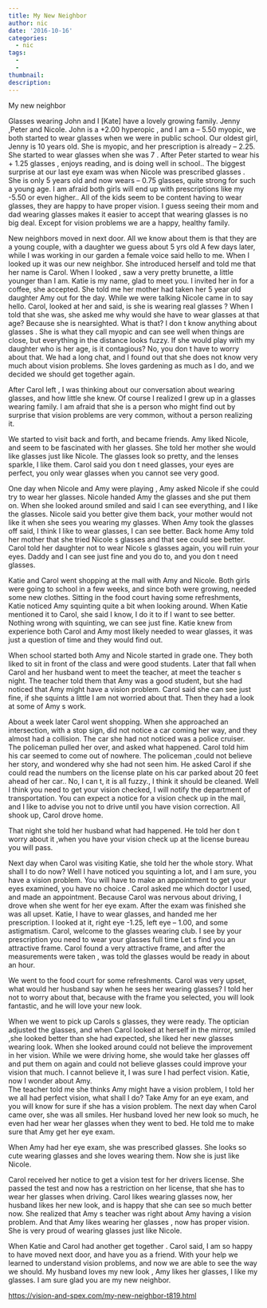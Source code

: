 ```yaml
---
title: My New Neighbor
author: nic
date: '2016-10-16'
categories:
  - nic
tags:
  - 
  - 
thumbnail: 
description: 
---
```


My new neighbor

 Glasses wearing John and I [Kate] have a lovely growing family.
Jenny ,Peter and Nicole.
John is a  +2.00  hyperopic , and I am a – 5.50 myopic, we both started to wear glasses when we were in public school.
Our oldest girl, Jenny is 10 years old. 
She is myopic, and her prescription is already – 2.25.
She started to wear glasses when she was 7 .
After Peter started to wear his + 1.25 glasses , enjoys reading, and is doing well in school..
The biggest surprise at our last eye exam was when Nicole was prescribed glasses .
She is only 5 years old and now wears – 0.75 glasses, quite strong for such a young age.
I am afraid both girls will end up with prescriptions like my -5.50 or even higher..
All of the kids seem to be content having to wear glasses, they are happy to have proper vision.
I guess seeing their mom and dad wearing glasses makes it easier to accept that wearing glasses is no big deal.
Except for vision problems we are a happy, healthy family.

New neighbors moved in next door.
All we know about them is that  they are a young couple, with a daughter we guess about 5 yrs old 
A few days later, while I was working in our garden a female voice said hello to me.
When I looked up it was our new neighbor.
She introduced herself and told me that her name is Carol.
When I looked , saw a very pretty brunette, a little younger than I am.
Katie is my name, glad to meet you. 
I invited her in for a coffee, she accepted.
She told me her mother had taken her 5 year old daughter Amy out for the day.
While we were talking Nicole came in to say hello.
Carol, looked at her and said, is she is wearing real glasses ?
When I told that she was, she asked me why would she have to wear glasses at that age?
Because she is nearsighted.
What is that? I don t know anything about glasses .
She is what they call myopic and can see well when things are close, but everything in the distance looks fuzzy.
If she would play with my daughter who is her age, is it contagious?
No, you don t have to worry about that.
We had a long chat, and I found out that she does not know very much about vision problems. 
She loves gardening as much as I do, and we decided we should get together again.

After Carol left , I was thinking about our conversation about wearing glasses, and how little she knew.
Of course I realized I grew up in a glasses wearing family.
I am afraid that she is a person who might find out by surprise that vision problems are very common, without a person realizing it.

We started to visit back and forth, and became friends.
Amy liked Nicole, and seem to be fascinated with her glasses.
She told her mother she would like glasses just like Nicole.
The glasses look so pretty, and the lenses sparkle, I like them.
Carol said you don t need glasses, your eyes are perfect,
you only wear glasses when you cannot see very good.

One day when Nicole and Amy were playing , Amy asked Nicole if she could try to wear her glasses.
Nicole handed Amy the glasses and she put them on.
When she looked around smiled and said I can see everything, and I like the glasses.
Nicole said you better give them back, your mother would not like it when she sees you wearing my glasses.
When Amy took the glasses off said, I think I like to wear glasses, I can see better.
Back home Amy told her mother that she tried Nicole s glasses and that see could see better.
Carol told her daughter not to wear Nicole s glasses again, you will ruin your eyes. 
Daddy and I can see just fine and you do to, and you don t need glasses.


Katie and Carol went shopping at the mall with Amy and Nicole. 
Both girls were going to school in a few weeks, and since both were growing, needed some new clothes.
Sitting in the food court having some refreshments, Katie noticed Amy squinting quite a bit when looking around.
When Katie mentioned it to Carol, she said I know, I do it to if I want to see better.
Nothing wrong with squinting, we can see just fine.
Katie knew from experience both Carol and Amy most likely needed to wear glasses,  it was just a question of time and they would find out.


When school started both Amy and Nicole started in grade one. 
They both liked to sit in front of the class and were good students.
Later that fall when Carol and her husband went to meet the teacher, at meet the teacher s night. 
The teacher told them that Amy was a good student, but she had noticed that Amy might have a vision problem.
Carol said she can see just fine, if she squints a little I am not worried about that.
Then they had a look at some of Amy s work.


 About a week later Carol went shopping.
When she approached an intersection, with a stop sign, did not notice a car coming her way, and they almost had a collision.
The car she had not noticed was a police cruiser.
The policeman pulled her over, and asked what happened.
Carol told him his car seemed to come out of nowhere.
The policeman ,could not believe her story, and wondered why she had not seen him.
He asked Carol if she could read the numbers on the license plate on his car parked about 20 feet ahead of her car..
No, I can t, it is all fuzzy., I think it should be cleaned.
Well I think you need to get your vision checked, I will notify the department of transportation.
You can expect a notice for a vision check up in the mail, and I like to advise you not to drive until you have vision correction.
All shook up, Carol drove home.

That night she told her husband what had happened.
He told her don t worry about it ,when you have your vision check up at the license bureau you will pass.


Next day when Carol was visiting Katie, she told her the whole story.
What shall I to do now?
Well I have noticed you squinting a lot, and I am sure, you have a vision problem.
You will have to  make an appointment to get your eyes examined, you have no choice .
Carol asked me which doctor I used, and made an appointment.
Because Carol was nervous about driving, I drove when she went for her eye exam.
After the exam was finished she was all upset.
Katie, I have to wear glasses, and handed me her prescription.
I looked at it, right eye -1.25, left eye – 1.00, and some astigmatism.
Carol, welcome to the glasses wearing club.
I see by your prescription you need to wear your glasses full time
Let s find you an attractive frame.
Carol found a very attractive frame, and after the measurements were taken , was told the glasses would be ready in about an hour.

We went to the food court for some refreshments. 
Carol was very upset, what would her husband say when he sees her wearing glasses?
I told her not to worry about that, because with the frame you selected, you will look fantastic, and he will  love your new look.

When we went to pick up Carols s glasses, they were ready.
The optician adjusted the glasses, and when Carol looked at herself in the mirror, smiled ,she looked better than she had expected, she liked her new glasses wearing look.
When she looked around could not believe the improvement in her vision.
While we were driving home, she would take her glasses off and put them on again and could not believe glasses could improve your vision that much.
I cannot believe it, I was sure I had perfect vision.
Katie, now I wonder about Amy.   
The teacher told me she thinks Amy might have a vision problem,  I told her we all had perfect vision, what shall I do?
Take  Amy for an eye exam, and you will know for sure if she has a vision problem.
The next day when Carol came over, she was all smiles.
Her husband loved her new look so much, he even had her wear her glasses when they went to bed.
He told me to make sure that Amy get her eye exam.

When Amy had her eye exam, she was prescribed glasses.
She looks so cute wearing glasses and she loves wearing them. Now she is just like Nicole.

Carol received her notice to get a vision test for her drivers license.
She passed the test and now has a restriction on her license, that she has to wear her glasses when driving.
Carol likes wearing glasses now, her husband likes her new look, and is happy that she can see so much better now.
She realized that Amy s teacher was right about Amy having a vision problem.
And that Amy likes wearing her glasses , now has proper vision.
She is very proud of wearing glasses just like Nicole.

When Katie and Carol had another get together . 
Carol said, I am so happy to have moved next door, and have you as a friend.
With your help we learned to understand vision problems, and now we are able to see the way we should.
My husband loves my new look , Amy likes her glasses, I like my glasses.
I am sure glad you are my new neighbor.

https://vision-and-spex.com/my-new-neighbor-t819.html
